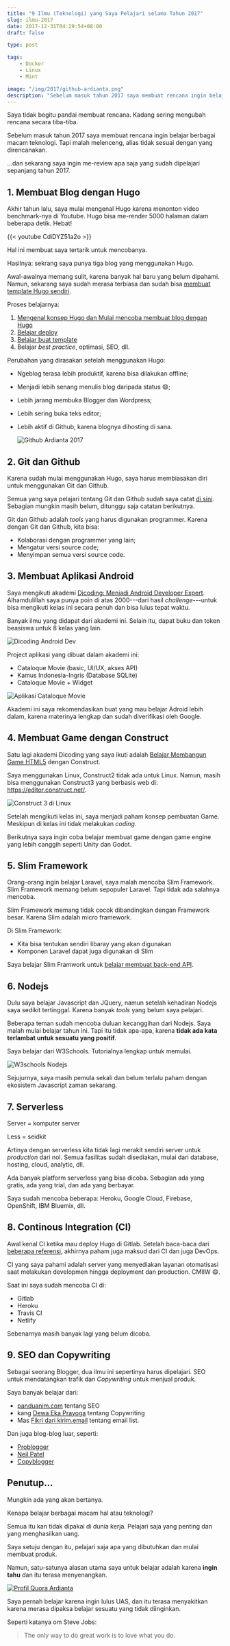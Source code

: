 ```yaml
---
title: "9 Ilmu (Teknologi) yang Saya Pelajari selama Tahun 2017"
slug: ilmu-2017
date: 2017-12-31T04:29:54+08:00
draft: false

type: post

tags:
    - Docker
    - Linux
    - Mint

image: "/img/2017/github-ardianta.png"
description: "Sebelum masuk tahun 2017 saya membuat rencana ingin belajar berbagai macam teknologi. Tapi malah melenceng, alias tidak sesuai dengan yang direncanakan."
---
```


Saya tidak begitu pandai membuat rencana. Kadang sering
mengubah rencana secara tiba-tiba.

Sebelum masuk tahun 2017 saya membuat rencana ingin belajar
berbagai macam teknologi. Tapi malah melenceng,
alias tidak sesuai dengan yang direncanakan.

...dan sekarang saya ingin me-review apa
saja yang sudah dipelajari sepanjang tahun 2017.

## 1. Membuat Blog dengan Hugo

Akhir tahun lalu, saya mulai mengenal Hugo karena
menonton video benchmark-nya di Youtube.
Hugo bisa me-render 5000 halaman dalam beberapa
detik. Hebat!

{{< youtube CdiDYZ51a2o >}}

Hal ini membuat saya tertarik untuk mencobanya.

Hasilnya: sekrang saya punya tiga blog yang menggunakan Hugo.

Awal-awalnya memang sulit, karena banyak hal baru yang belum dipahami.
Namun, sekarang saya sudah merasa terbiasa dan sudah bisa [membuat template 
Hugo sendiri](/blog/tema-baru-hugo/).

Proses belajarnya:

1. [Mengenal konsep Hugo dan Mulai mencoba membuat blog dengan Hugo](https://www.petanikode.com/membuat-blog-dengan-hugo/)
2. [Belajar deploy](https://www.petanikode.com/hugo-hosting-github/)
3. [Belajar buat template](https://www.petanikode.com/membuat-tema-hugo/)
4. Belajar _best practice_, optimasi, SEO, dll.

Perubahan yang dirasakan setelah menggunakan Hugo:

- Ngeblog terasa lebih produktif, karena bisa dilakukan offline;
- Menjadi lebih senang menulis blog daripada status 😄;
- Lebih jarang membuka Blogger dan Wordpress;
- Lebih sering buka teks editor;
- Lebih aktif di Github, karena blognya dihosting di sana.

    ![Github Ardianta 2017](/img/2017/github-2017.png)

## 2. Git dan Github

Karena sudah mulai menggunakan Hugo, saya harus membiasakan diri
untuk menggunakan Git dan Github.

Semua yang saya pelajari tentang Git dan Github sudah saya catat [di sini](https://www.petanikode.com/topik/git). Sebagian mungkin
masih belum, ditunggu saja catatan berikutnya.

Git dan Github adalah _tools_ yang harus digunakan programmer.
Karena dengan Git dan Github, kita bisa:

- Kolaborasi dengan programmer yang lain;
- Mengatur versi source code;
- Menyimpan semua versi source code.

## 3. Membuat Aplikasi Android

Saya mengikuti akademi [Dicoding: Menjadi Android Developer Expert](https://www.dicoding.com/academies/14?course_ref=d5f11aaaede69820850c3a9c).
Alhamdulillah saya punya poin di atas 2000---dari hasil _challenge_---untuk 
bisa mengikuti kelas ini secara penuh dan bisa lulus tepat waktu.

Banyak ilmu yang didapat dari akademi ini. Selain itu, dapat buku dan token beasiswa untuk
8 kelas yang lain.

![Dicoding Android Dev](/img/2017/dicoding-android.jpg)

Project aplikasi yang dibuat dalam akademi ini:

- Cataloque Movie (basic, UI/UX, akses API)
- Kamus Indonesia-Ingris (Database SQLite)
- Cataloque Movie + Widget

![Aplikasi Cataloque Movie](/img/2017/cataloque-movie.jpg)

Akademi ini saya rekomendasikan buat yang mau belajar Adroid lebih dalam,
karena materinya lengkap dan sudah diverifikasi oleh Google.

## 4. Membuat Game dengan Construct

Satu lagi akademi Dicoding yang saya ikuti adalah [Belajar Membangun Game HTML5](https://www.dicoding.com/academies/16?course_ref=bb5e0c5e584d8b4d0abba412)
dengan Construct.

Saya menggunakan Linux, Construct2 tidak ada untuk Linux.
Namun, masih bisa menggunakan Construct3 yang berbasis web
di: https://editor.construct.net/.

![Construct 3 di Linux](/img/2017/construct3.jpg)

Setelah mengikuti kelas ini, saya menjadi paham konsep pembuatan Game.
Meskipun di kelas ini tidak melakukan _coding_.

Berikutnya saya ingin coba belajar membuat game dengan 
game engine yang lebih canggih seperti Unity dan Godot.

## 5. Slim Framework

Orang-orang ingin belajar Laravel, saya malah mencoba Slim Framework.
Slim Framework memang belum sepopuler Laravel. Tapi tidak ada
salahnya mencoba.

Slim Framework memang tidak cocok dibandingkan dengan Framework
besar. Karena Slim adalah micro framework.

Di Slim Framework:

- Kita bisa tentukan sendiri libaray yang akan digunakan
- Komponen Laravel dapat juga digunakan di Slim

Saya belajar Slim Framwork untuk [belajar membuat back-end
API](https://www.petanikode.com/slim-api/).

## 6. Nodejs

Dulu saya belajar Javascript dan JQuery, namun
setelah kehadiran Nodejs saya sedikit tertinggal.
Karena banyak _tools_ yang belum saya pelajari.

Beberapa teman sudah mencoba duluan kecanggihan 
dari Nodejs. Saya malah mulai belajar tahun ini.
Tapi itu tidak apa-apa, karena __tidak ada kata
terlambat untuk sesuatu yang positif__.

Saya belajar dari W3Schools. Tutorialnya lengkap 
untuk memulai.

![W3schools Nodejs](/img/2017/w3schools.png)

Sejujurnya, saya masih pemula sekali dan belum
terlalu paham dengan ekosistem Javascript zaman sekarang.

## 7. Serverless

Server = komputer server

Less = seidkit

Artinya dengan serverless kita tidak lagi merakit sendiri server untuk _production_
dari nol. Semua fasilitas sudah disediakan, mulai dari database, hosting, cloud,
analytic, dll.

Ada banyak platform serverless yang bisa dicoba. Sebagian ada yang gratis,
ada yang trial, dan ada yang berbayar.

Saya sudah mencoba beberapa: Heroku, Google Cloud,
Firebase, OpenShift, IBM Bluemix, dll.

## 8. Continous Integration (CI)

Awal kenal CI ketika mau deploy Hugo di Gitlab. Setelah baca-baca dari [beberapa
referensi](https://en.wikipedia.org/wiki/Continuous_integration), 
akhirnya paham juga maksud dari CI dan juga DevOps.

CI yang saya pahami adalah server yang menyediakan layanan otomatisasi
saat melakukan developmen hingga deployment dan production. CMIIW 😄.

Saat ini saya sudah mencoba CI di:

- Gitlab
- Heroku
- Travis CI
- Netlify

Sebenarnya masih banyak lagi yang belum dicoba.

## 9. SEO dan Copywriting

Sebagai seorang Blogger, dua ilmu ini sepertinya harus dipelajari.
SEO untuk mendatangkan trafik dan _Copywriting_ untuk menjual produk.

Saya banyak belajar dari:

- [panduanim.com](http://panduanim.com) tentang SEO
- kang [Dewa Eka Prayoga](http://dewaekaprayoga.com) tentang Copywriting
- Mas [Fikri dari kirim.email](https://kirim.email/podcasts/) tentang email list.

Dan juga blog-blog luar, seperti:

- [Problogger](http://problogger.net)
- [Neil Patel](https://neilpatel.com)
- [Copyblogger](https://www.copyblogger.com)

## Penutup...

Mungkin ada yang akan bertanya.

Kenapa belajar berbagai macam hal atau teknologi?

Semua itu kan tidak dipakai di dunia kerja. Pelajari saja yang penting
dan yang menghasilkan uang.

Saya setuju dengan itu, pelajari saja apa yang dibutuhkan dan mulai membuat produk.

Namun, satu-satunya alasan utama saya untuk belajar adalah karena __ingin tahu__
dan itu terasa menyenangkan.

[![Profil Quora Ardianta](/img/2017/quora-ardianta.png)](https://www.quora.com/profile/Ardianta-1)

Saya pernah belajar karena ingin lulus UAS, dan itu terasa menyakitkan karena merasa dipaksa
belajar sesuatu yang tidak diinginkan.

Seperti katanya om Steve Jobs:

> The only way to do great work is to love what you do.
